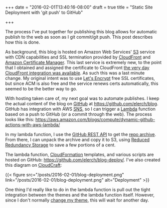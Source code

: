 +++
date = "2016-02-01T13:40:16-08:00"
draft = true
title = "Static Site Deployment with 'git push' to GitHub"

+++

The process I've put together for publishing this blog allows for automatic
publish to the web as soon as I git commit/git push. This post describes
how this is done.

As background, this blog is hosted on Amazon Web Services' [S3] service with
CDN capabilities and SSL termination provided by [CloudFront] and [Amazon
Certificate Manager]. This last service is extremely new, to the point that
I obtained and assigned the certificate to CloudFront [the very day CloudFront
integration was available](https://aws.amazon.com/blogs/aws/new-aws-certificate-manager-deploy-ssltls-based-apps-on-aws/).
As such this was a last minute change. My original intent was to use 
[Let's Encrypt] free SSL certificates, but since ACM is also free and the
service renews certs automatically, this seemed to be the better way to go.

With hosting taken care of, my next goal was to automate publishes. I keep
the actual content of the blog on [GitHub] at https://github.com/elerch/blog.
GitHub has integration with AWS [SNS], so I can trigger a [Lambda] function
based on a push to GitHub (or a commit through the web). The process looks
like this: https://aws.amazon.com/blogs/compute/dynamic-github-actions-with-aws-lambda/

In my lambda function, I use the [GitHub REST API] to get the [repo archive].
From there, I can unpack the archive and copy it to S3, using [Reduced
Redundancy Storage] to save a few portions of a cent.

The lambda function, [CloudFormation] templates, and various scripts are
hosted on GitHub: https://github.com/elerch/blog-deploy/. I've also
created this diagram on [CloudCraft]:
 
{{< figure src="/posts/2016-02-01/blog-deployment.png" link="/posts/2016-02-01/blog-deployment.png" alt="Deployment" >}}

One thing I'd really like to do in the lambda function is pull out the
tight integration between the themes and the lambda function itself.
However, since I don't normally [change my theme](https://github.com/elerch/gindoro),
this will wait for another day.

[New Blog]: https://emil.lerch.org/new-blog/
[S3]: http://aws.amazon.com/s3/
[CloudFront]: http://aws.amazon.com/cloudfront/
[Amazon Certificate Manager]: https://aws.amazon.com/certificate-manager/
[Let's Encrypt]: https://letsencrypt.org/
[GitHub]: https://github.com
[SNS]: https://aws.amazon.com/sns/
[Lambda]: https://aws.amazon.com/lambda/
[GitHub REST API]: https://developer.github.com/v3/
[repo archive]: https://developer.github.com/v3/repos/contents/#get-archive-link
[Reduced Redundancy Storage]: http://docs.aws.amazon.com/AmazonS3/latest/dev/UsingRRS.html
[CloudFormation]: https://aws.amazon.com/cloudformation/
[CloudCraft]: https://cloudcraft.co/
